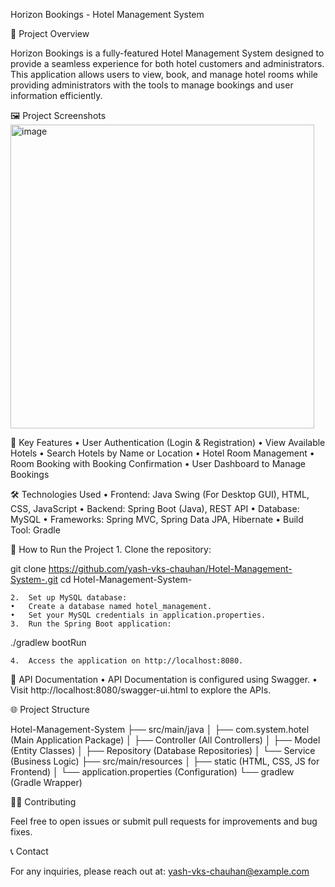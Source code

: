Horizon Bookings - Hotel Management System

🚀 Project Overview

Horizon Bookings is a fully-featured Hotel Management System designed to provide a seamless experience for both hotel customers and administrators. This application allows users to view, book, and manage hotel rooms while providing administrators with the tools to manage bookings and user information efficiently.

🖼️ Project Screenshots
<img width="486" alt="image" src="https://github.com/user-attachments/assets/c497a835-564f-4c46-b2ca-d7b2b8ce06be" />


📌 Key Features
	•	User Authentication (Login & Registration)
	•	View Available Hotels
	•	Search Hotels by Name or Location
	•	Hotel Room Management
	•	Room Booking with Booking Confirmation
	•	User Dashboard to Manage Bookings

🛠️ Technologies Used
	•	Frontend: Java Swing (For Desktop GUI), HTML, CSS, JavaScript
	•	Backend: Spring Boot (Java), REST API
	•	Database: MySQL
	•	Frameworks: Spring MVC, Spring Data JPA, Hibernate
	•	Build Tool: Gradle

🚀 How to Run the Project
	1.	Clone the repository:

git clone https://github.com/yash-vks-chauhan/Hotel-Management-System-.git
cd Hotel-Management-System-


	2.	Set up MySQL database:
	•	Create a database named hotel_management.
	•	Set your MySQL credentials in application.properties.
	3.	Run the Spring Boot application:

./gradlew bootRun


	4.	Access the application on http://localhost:8080.

📄 API Documentation
	•	API Documentation is configured using Swagger.
	•	Visit http://localhost:8080/swagger-ui.html to explore the APIs.

🌐 Project Structure

Hotel-Management-System
├── src/main/java
│   ├── com.system.hotel (Main Application Package)
│   ├── Controller (All Controllers)
│   ├── Model (Entity Classes)
│   ├── Repository (Database Repositories)
│   └── Service (Business Logic)
├── src/main/resources
│   ├── static (HTML, CSS, JS for Frontend)
│   └── application.properties (Configuration)
└── gradlew (Gradle Wrapper)

👨‍💻 Contributing

Feel free to open issues or submit pull requests for improvements and bug fixes.

📞 Contact

For any inquiries, please reach out at: yash-vks-chauhan@example.com
